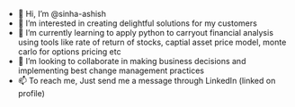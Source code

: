 - 👋 Hi, I’m @sinha-ashish
- 👀 I’m interested in creating delightful solutions for my customers
- 🌱 I’m currently learning to apply python to carryout financial analysis using tools like rate of return of stocks, captial asset price model, monte carlo for options pricing etc
- 💞️ I’m looking to collaborate in making business decisions and implementing best change management practices
- 📫 To reach me, Just send me a message through LinkedIn (linked on profile)

<!---
sinha-ashish/sinha-ashish is a ✨ special ✨ repository because its `README.md` (this file) appears on your GitHub profile.
You can click the Preview link to take a look at your changes.
--->

